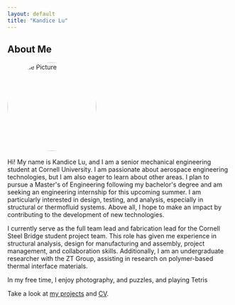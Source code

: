 ```yaml
---
layout: default
title: "Kandice Lu"
---
```


## About Me

<img src="{{ '/assets/images/profilepic.jpg' | relative_url }}" 
     alt="Profile Picture" 
     width="200" 
     style="border-radius:50%; display:block; margin-bottom:1rem;">

Hi! My name is Kandice Lu, and I am a senior mechanical engineering student at Cornell University. I am passionate about aerospace engineering technologies, but I am also eager to learn about other areas. I plan to pursue a Master's of Engineering following my bachelor's degree and am seeking an engineering internship for this upcoming summer. I am particularly interested in design, testing, and analysis, especially in structural or thermofluid systems. Above all, I hope to make an impact by contributing to the development of new technologies.

I currently serve as the full team lead and fabrication lead for the Cornell Steel Bridge student project team. This role has given me experience in structural analysis, design for manufacturing and assembly, project management, and collaboration skills. Additionally, I am an undergraduate researcher with the ZT Group, assisting in research on polymer-based thermal interface materials.

In my free time, I enjoy photography, and puzzles, and playing Tetris

Take a look at <a href="{{ '/projects/' | relative_url }}">my projects</a> and <a href="{{ '/cv/' | relative_url }}">CV</a>.
